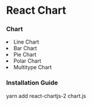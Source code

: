 <h1>React Chart</h1>

<h3>Chart</h3>
<li>Line Chart</li>
<li>Bar Chart</li>
<li>Pie Chart</li>
<li>Polar Chart</li>
<li>Multitype Chart</li>


<h3>Installation Guide</h3>
yarn add react-chartjs-2 chart.js




